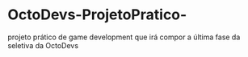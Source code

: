 # OctoDevs-ProjetoPratico-
projeto prático de game development que irá compor a última fase da seletiva da OctoDevs
